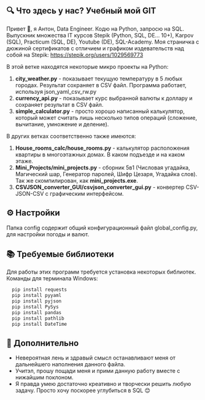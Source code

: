 
## 🔍 Что здесь у нас? Учебный мой GIT
Привет 👋, я Антон, Data Engineer. Кодю на Python, запросю на SQL.
Выпускник множества IT курсов Stepik (Python, SQL, DE... 10+), Karpov (SQL), Practicum (SQL, DE), Youtube (DE), SQL-Academy.
Моя страничка с дюжиной сертификатов с отличием и графиком издевательств над собой на Stepik: https://stepik.org/users/1029569773

В этой ветке находятся некоторые микро проекты на Python:
1. **city_weather.py** - показывает текущую температуру в 5 любых городах. Результат сохраняет в CSV файл. Программа работает, используя json_yaml_csv_rw.py
2. **currency_api.py** - показывает курс выбранной валюты к доллару и сохраняет результат в CSV файл.
3. **simple_calculator.py** - просто хорошо написанный калькулятор, который может считать лишь несколько типов операций (сложение, вычитание, умножение и деление).

В других ветках соответственно также имеются:
1. **House_rooms_calc/house_rooms.py** - калькулятор расположения квартиры в многоэтажных домах. В каком подъезде и на каком этаже.
2. **Mini_Projects/mini_projects.py** - сборник 5в1 (Числовая угадайка, Магический шар, Генератор паролей, Шифр Цезаря, Угадайка слов). Так же скомпилирован, как **mini_projects.exe**. 
3. **CSVJSON_converter_GUI/csvjson_converter_gui.py** - конвертер CSV-JSON-CSV с графическим интерфейсом.


## ⚙️ Настройки

Папка config содержит общий конфигурационный файл global_config.py, для настройки погоды и валют.


## 📚 Требуемые библиотеки

Для работы этих программ требуется установка некоторых библиотек. Команды для терминала Windows:

```bash
  pip install requests
  pip install pyyaml
  pip install pyjson
  pip install PySys
  pip install pandas
  pip install pathlib
  pip install DateTime
```

## 🙏 Дополнительно

- Невероятная лень и здравый смысл останавливают меня от дальнейшего наполнения данного файла.
- Учитэл, прошу пощади меня и прими данную работу вместе с нижайшим поклоном.
- Я правда умею достаточно креативно и творчески решить любую задачу. Просто хочу поскорее углубиться в SQL 😊

